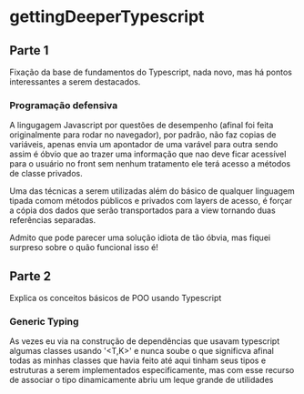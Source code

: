 # gettingDeeperTypescript

## Parte 1

Fixação da base de fundamentos do Typescript, nada novo, mas há pontos interessantes a serem destacados.

### Programação defensiva

A lingugagem Javascript por questões de desempenho (afinal foi feita originalmente para rodar no navegador), por padrão, não faz copias de variáveis, apenas envia um apontador de uma varável para outra sendo assim é óbvio que ao trazer uma informação que nao deve ficar acessível para o usuário no front sem nenhum tratamento ele terá acesso a métodos de classe privados.

Uma das técnicas a serem utilizadas além do básico de qualquer linguagem tipada comom métodos públicos e privados com layers de acesso, é forçar a cópia dos dados que serão transportados para a view tornando duas referências separadas.

Admito que pode parecer uma solução idiota de tão óbvia, mas fiquei surpreso sobre o quão funcional isso é!

## Parte 2

Explica os conceitos básicos de POO usando Typescript

### Generic Typing

As vezes eu via na construção de dependências que usavam typescript algumas classes usando '<T,K>' e nunca soube o que significva afinal todas as minhas classes que havia feito até aqui tinham seus tipos e estruturas a serem implementados especificamente, mas com esse recurso de associar o tipo dinamicamente abriu um leque grande de utilidades